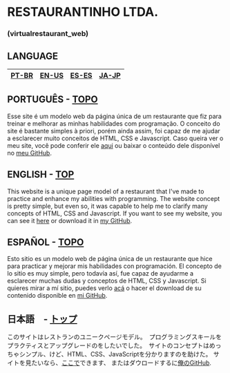 # RESTAURANTINHO LTDA.
### (virtualrestaurant_web)

## LANGUAGE
| [PT-BR](#PORTUGUÊS---TOPO) | [EN-US](#ENGLISH---TOP) | [ES-ES](ESPAÑOL---#TOPO) | [JA-JP](#日本語---トップ) |
|-|-|-|-|

## PORTUGUÊS - [TOPO](#RESTAURANTINHO-LTDA)
Esse site é um modelo web da página única de um restaurante que fiz para treinar e melhorar as minhas habilidades com programação. O conceito do site é bastante simples à priori, porém ainda assim, foi capaz de me ajudar a esclarecer muito conceitos de HTML, CSS e Javascript.
Caso queira ver o meu site, você pode conferir ele [aqui](http://localhost/virtualrestaurant_web/) ou baixar o conteúdo dele disponível no [meu GitHub](https://github.com/monambike/).

## ENGLISH - [TOP](#RESTAURANTINHO-LTDA)
This website is a unique page model of a restaurant that I've made to practice and enhance my abilities with programming. The website concept is pretty simple, but even so, it was capable to help me to clarify many concepts of HTML, CSS and Javascript.
If you want to see my website, you can see it [here](http://localhost/virtualrestaurant_web/) or download it in [my GitHub](https://github.com/monambike/).

## ESPAÑOL - [TOPO](#RESTAURANTINHO-LTDA)
Esto sitio es un modelo web de página única de un restaurante que hice para practicar y mejorar mis habilidades con programación. El concepto de lo sitio es muy simple, pero todavía así, fue capaz de ayudarme a esclarecer muchas dudas y conceptos de HTML, CSS y Javascript.
Si quieres mirar a mí sitio, puedes verlo [acá](http://localhost/virtualrestaurant_web/) o hacer el download de su contenido disponible en [mi GitHub](https://github.com/monambike/).

## 日本語　- [トップ](#RESTAURANTINHO-LTDA)
このサイトはレストランのユニークページモデル。　プログラミングスキールをプラクティスとアップグレードのをしたいでした。　サイトのコンセプトはめっちゃシンプル、けど、HTML、CSS、JavaScriptを分かりますのを助けた。
サイトを見たいなら、[ここで](http://localhost/virtualrestaurant_web/)できます、 またはダウロードするに[俺のGitHub](https://github.com/monambike/).
